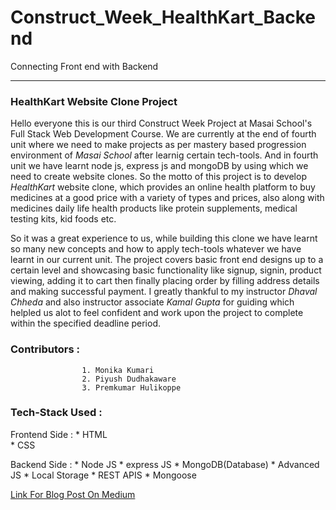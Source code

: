 # Construct_Week_HealthKart_Backend
 Connecting Front end with Backend

  ---
 
### **HealthKart Website Clone Project**

Hello everyone this is our third Construct Week Project at Masai School's Full Stack Web Development Course. We are currently at the end of fourth unit where we need to make projects as per mastery based progression environment of _Masai School_ after learnig certain tech-tools. And in fourth unit we have learnt node js, express js and mongoDB by using which we need to create website clones. So the motto of this project is to develop *HealthKart* website clone, which provides an online health platform to buy medicines at a good price with a variety of types and prices, also along with medicines daily life health products like protein supplements, medical testing kits, kid foods etc.

  So it was a great experience to us, while building this clone we have learnt so many new concepts and how to apply tech-tools whatever we have learnt in our current unit. The project covers basic front end designs up to a certain level and showcasing basic functionality like signup, signin, product viewing, adding it to cart then finally placing order by filling address details and making successful payment. I greatly thankful to my instructor *Dhaval Chheda* and also instructor associate *Kamal Gupta* for guiding which helpled us alot to feel confident and work upon the project to complete within the specified deadline period.
  
  ### Contributors : 
                    1. Monika Kumari
                    2. Piyush Dudhakaware
                    3. Premkumar Hulikoppe

### Tech-Stack Used : 

Frontend Side   :  * HTML  
                   * CSS

Backend  Side   :  * Node JS 
                   * express JS
                   * MongoDB(Database) 
                   * Advanced JS 
                   * Local Storage
                   * REST APIS 
                   * Mongoose

[Link For Blog Post On Medium](https://medium.com/@premuhulikoppe/my-first-construct-week-project-1331359a7c7f)





